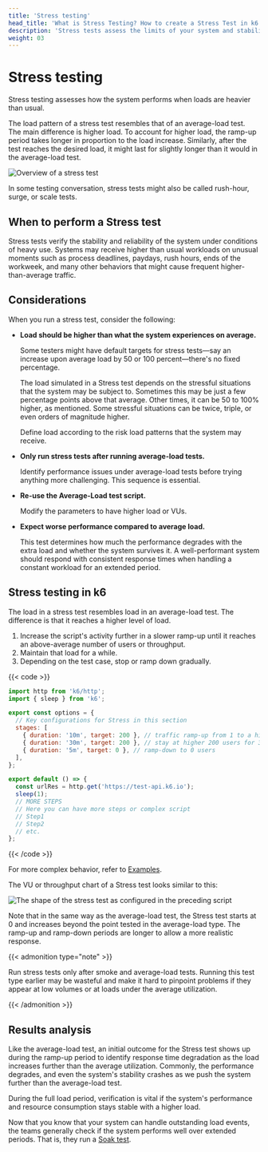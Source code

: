 ```yaml
---
title: 'Stress testing'
head_title: 'What is Stress Testing? How to create a Stress Test in k6'
description: 'Stress tests assess the limits of your system and stability under extreme conditions.'
weight: 03
---
```


# Stress testing

Stress testing assesses how the system performs when loads are heavier than usual.

The load pattern of a stress test resembles that of an average-load test. The main difference is higher load.
To account for higher load, the ramp-up period takes longer in proportion to the load increase.
Similarly, after the test reaches the desired load, it might last for slightly longer than it would in the average-load test.

![Overview of a stress test](/media/docs/k6-oss/chart-stress-test-overview.png)

In some testing conversation, stress tests might also be called rush-hour, surge, or scale tests.

## When to perform a Stress test

Stress tests verify the stability and reliability of the system under conditions of heavy use.
Systems may receive higher than usual workloads on unusual moments such as process deadlines, paydays, rush hours, ends of the workweek, and many other behaviors that might cause frequent higher-than-average traffic.

## Considerations

When you run a stress test, consider the following:

- **Load should be higher than what the system experiences on average.**

  Some testers might have default targets for stress tests&mdash;say an increase upon average load by 50 or 100 percent&mdash;there's no fixed percentage.

  The load simulated in a Stress test depends on the stressful situations that the system may be subject to. Sometimes this may be just a few percentage points above that average. Other times, it can be 50 to 100% higher, as mentioned. Some stressful situations can be twice, triple, or even orders of magnitude higher.

  Define load according to the risk load patterns that the system may receive.

* **Only run stress tests after running average-load tests.**

  Identify performance issues under average-load tests before trying anything more challenging.
  This sequence is essential.

- **Re-use the Average-Load test script.**

  Modify the parameters to have higher load or VUs.

- **Expect worse performance compared to average load.**

  This test determines how much the performance degrades with the extra load and whether the system survives it. A well-performant system should respond with consistent response times when handling a constant workload for an extended period.

## Stress testing in k6

The load in a stress test resembles load in an average-load test.
The difference is that it reaches a higher level of load.

1. Increase the script's activity further in a slower ramp-up until it reaches an above-average number of users or throughput.
1. Maintain that load for a while.
1. Depending on the test case, stop or ramp down gradually.

{{< code >}}

```javascript
import http from 'k6/http';
import { sleep } from 'k6';

export const options = {
  // Key configurations for Stress in this section
  stages: [
    { duration: '10m', target: 200 }, // traffic ramp-up from 1 to a higher 200 users over 10 minutes.
    { duration: '30m', target: 200 }, // stay at higher 200 users for 30 minutes
    { duration: '5m', target: 0 }, // ramp-down to 0 users
  ],
};

export default () => {
  const urlRes = http.get('https://test-api.k6.io');
  sleep(1);
  // MORE STEPS
  // Here you can have more steps or complex script
  // Step1
  // Step2
  // etc.
};
```

{{< /code >}}

For more complex behavior, refer to [Examples](https://grafana.com/docs/k6/<K6_VERSION>/examples).

The VU or throughput chart of a Stress test looks similar to this:

![The shape of the stress test as configured in the preceding script](/media/docs/k6-oss/chart-stress-test-k6-script-example.png)

Note that in the same way as the average-load test, the Stress test starts at 0 and increases beyond the point tested in the average-load type. The ramp-up and ramp-down periods are longer to allow a more realistic response.

{{< admonition type="note" >}}

Run stress tests only after smoke and average-load tests. Running this test type earlier may be wasteful and make it hard to pinpoint problems if they appear at low volumes or at loads under the average utilization.

{{< /admonition >}}

## Results analysis

Like the average-load test, an initial outcome for the Stress test shows up during the ramp-up period to identify response time degradation as the load increases further than the average utilization. Commonly, the performance degrades, and even the system's stability crashes as we push the system further than the average-load test.

During the full load period, verification is vital if the system's performance and resource consumption stays stable with a higher load.

Now that you know that your system can handle outstanding load events, the teams generally check if the system performs well over extended periods.
That is, they run a [Soak test](https://grafana.com/docs/k6/<K6_VERSION>/testing-guides/test-types/soak-testing).
